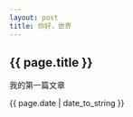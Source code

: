 ```yaml
---
layout: post
title: 你好，世界
---
```


<h2>{{ page.title }}</h2>
<p>我的第一篇文章</p>
<p>{{ page.date | date_to_string }}</p>